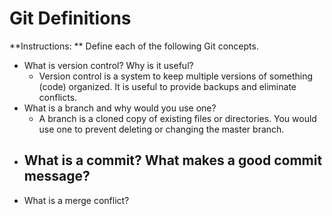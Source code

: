 # Git Definitions

**Instructions: ** Define each of the following Git concepts.

* What is version control?  Why is it useful?
    - Version control is a system to keep multiple versions of something (code) organized. It is useful to provide backups and eliminate conflicts.
* What is a branch and why would you use one?
    - A branch is a cloned copy of existing files or directories. You would use one to prevent deleting or changing the master branch.
* What is a commit? What makes a good commit message?
    - 
* What is a merge conflict?
